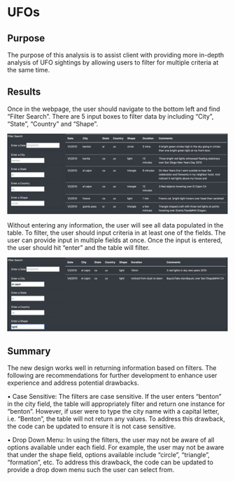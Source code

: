 # UFOs

## Purpose
The purpose of this analysis is to assist client with providing more in-depth analysis of UFO sightings by allowing users to filter for multiple criteria
at the same time. 

## Results

Once in the webpage, the user should navigate to the bottom left and find “Filter Search”. There are 5 input boxes to filter data by including “City”, 
“State”, “Country” and “Shape”.

![IMAGE 1](Resources/IMAGE1.png) 

Without entering any information, the user will see all data populated in the table. To filter, the user should input criteria in at least one of the
fields. The user can provide input in multiple fields at once. Once the input is entered, the user should hit “enter” and the table will filter. 

![IMAGE 2](Resources/IMAGE2.png)

## Summary

The new design works well in returning information based on filters. The following are recommendations for further development to enhance user experience
and address potential drawbacks. 

•	Case Sensitive: The filters are case sensitive. If the user enters “benton” in the city field, the table will appropriately filter and return one
instance for “benton”. However, if user were to type the city name with a capital letter, i.e. “Benton”, the table will not return any values. To address
this drawback, the code can be updated to ensure it is not case sensitive. 

•	Drop Down Menu: In using the filters, the user may not be aware of all options available under each field. For example, the user may not be aware that
under the shape field, options available include “circle”, “triangle”, “formation”, etc. To address this drawback, the code can be updated to provide a
drop down menu such the user can select from. 

